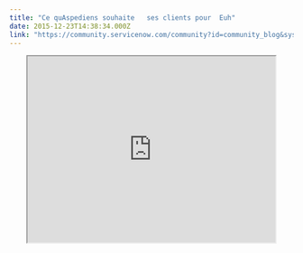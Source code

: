 ```yaml
---
title: "Ce quAspediens souhaite   ses clients pour  Euh"
date: 2015-12-23T14:38:34.000Z
link: "https://community.servicenow.com/community?id=community_blog&sys_id=300d2aa5dbd0dbc01dcaf3231f9619ee"
---
```

<p align="center"><iframe src="https://youtube.com/embed/j0OkBN69fAo" width="440" height="330"/></p><p></p><ul><li><em>Bonjour ça va? Tu as 5 minutes pour moi sur Skype?</em></li><li><em>Bien sûr, quelque chose de particulier?</em></li><li><em>Non non, je dois juste te poser une questions et c'est mieux par oral. Je t'appelle maintenant ok?</em></li></ul><p></p><p>Voilí  un aperçu de la conversation typique que nous avons eu ces dernières semaines alors que nous appelions nos collègues pour leur demander "Et toi, tu souhaites quoi í  nos clients pour 2016?" Certains étaient surpris, d'autres nous ont demandé 5 minutes pour se préparer ou trouver un endroit avec une meilleure lumière. Beaucoup ont joué le jeu et malheureusement beaucoup d'autres n'ont pas eu le temps de le faire. Mais quoiqu'il en soit, toute l'équipe Aspediens vous souhaite une année 2016 pleine de succès, de joie et de bonheur et se réjouis de collaborer í  nouveau sur vos projets ServiceNow en cette nouvelle année.</p><p></p><p>Joyeux Noí«l et Bonne Année.</p>